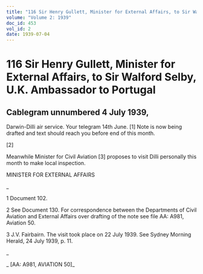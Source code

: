 ```yaml
---
title: "116 Sir Henry Gullett, Minister for External Affairs, to Sir Walford Selby, U.K. Ambassador to Portugal"
volume: "Volume 2: 1939"
doc_id: 453
vol_id: 2
date: 1939-07-04
---
```


# 116 Sir Henry Gullett, Minister for External Affairs, to Sir Walford Selby, U.K. Ambassador to Portugal

## Cablegram unnumbered 4 July 1939,

Darwin-Dilli air service. Your telegram 14th June. [1] Note is now being drafted and text should reach you before end of this month.

[2]

Meanwhile Minister for Civil Aviation [3] proposes to visit Dilli personally this month to make local inspection.

MINISTER FOR EXTERNAL AFFAIRS

_

1 Document 102.

2 See Document 130. For correspondence between the Departments of Civil Aviation and External Affairs over drafting of the note see file AA: A981, Aviation 50.

3 J.V. Fairbairn. The visit took place on 22 July 1939. See Sydney Morning Herald, 24 July 1939, p. 11.

_

_ [AA: A981, AVIATION 50]_
